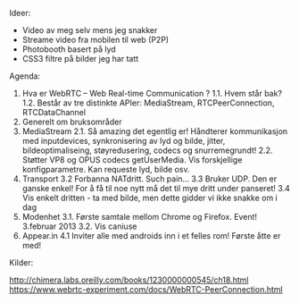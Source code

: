 Ideer:

* Video av meg selv mens jeg snakker
* Streame video fra mobilen til web (P2P)
* Photobooth basert på lyd
* CSS3 filtre på bilder jeg har tatt


Agenda:

1. Hva er WebRTC – Web Real-time Communication ?
    1.1. Hvem står bak?
    1.2. Består av tre distinkte APIer: MediaStream, RTCPeerConnection, RTCDataChannel
2. Generelt om bruksområder
2. MediaStream
    2.1. Så amazing det egentlig er! Håndterer kommunikasjon med inputdevices, synkronisering av lyd og bilde, jitter, bildeoptimaliseing, støyredusering, codecs og snurremegrundt!
    2.2. Støtter VP8 og OPUS codecs
    getUserMedia. Vis forskjellige konfigparametre. Kan requeste lyd, bilde osv.
3. Transport
    3.2 Forbanna NATdritt. Such pain…
    3.3 Bruker UDP. Den er ganske enkel! For å få til noe nytt må det til  mye dritt under panseret!
    3.4 Vis enkelt dritten - ta med bilde, men dette gidder vi ikke snakke om i dag
3. Modenhet
    3.1. Første samtale mellom Chrome og Firefox. Event! 3.februar 2013
    3.2. Vis caniuse
4. Appear.in
    4.1 Inviter alle med androids inn i et felles rom! Første åtte er med!


Kilder:

http://chimera.labs.oreilly.com/books/1230000000545/ch18.html
https://www.webrtc-experiment.com/docs/WebRTC-PeerConnection.html